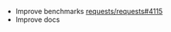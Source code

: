 - Improve benchmarks [requests/requests#4115](https://github.com/requests/requests/pull/4115)
- Improve docs

